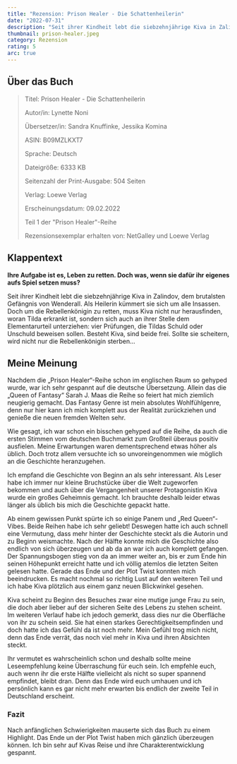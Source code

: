 ```yaml
---
title: "Rezension: Prison Healer - Die Schattenheilerin"
date: "2022-07-31"
description: "Seit ihrer Kindheit lebt die siebzehnjährige Kiva in Zalindov, dem brutalsten Gefängnis von Wenderall als Heilerin. Doch um die Rebellenkönigin zu retten, muss Kiva nicht nur herausfinden, woran sie erkrankt ist, sondern sich auch an ihrer Stelle dem Elementarurteil unterziehen. Besteht Kiva, sind beide frei. Sollte sie scheitern, wird nicht nur die Rebellenkönigin sterben..."
thumbnail: prison-healer.jpeg
category: Rezension
rating: 5
arc: true
---
```


## Über das Buch
> Titel: Prison Healer - Die Schattenheilerin
>
> Autor/in: Lynette Noni
>
> Übersetzer/in: Sandra Knuffinke, Jessika Komina
>
> ASIN: B09MZLKXT7
>
> Sprache: Deutsch
>
> Dateigröße: 6333 KB
>
> Seitenzahl der Print-Ausgabe: 504 Seiten
>
> Verlag: Loewe Verlag
>
> Erscheinungsdatum: 09.02.2022
>
> Teil 1 der "Prison Healer"-Reihe
>
> Rezensionsexemplar erhalten von: NetGalley und Loewe Verlag

## Klappentext
**Ihre Aufgabe ist es, Leben zu retten. Doch was, wenn sie dafür ihr eigenes aufs Spiel setzen muss?**

Seit ihrer Kindheit lebt die siebzehnjährige Kiva in Zalindov, dem brutalsten Gefängnis von Wenderall. Als Heilerin kümmert sie sich um alle Insassen. Doch um die Rebellenkönigin zu retten, muss Kiva nicht nur herausfinden, woran Tilda erkrankt ist, sondern sich auch an ihrer Stelle dem Elementarurteil unterziehen: vier Prüfungen, die Tildas Schuld oder Unschuld beweisen sollen. Besteht Kiva, sind beide frei. Sollte sie scheitern, wird nicht nur die Rebellenkönigin sterben...

## Meine Meinung
Nachdem die „Prison Healer“-Reihe schon im englischen Raum so gehyped wurde, war ich sehr gespannt auf die deutsche Übersetzung. Allein das die „Queen of Fantasy“ Sarah J. Maas die Reihe so feiert hat mich ziemlich neugierig gemacht. Das Fantasy Genre ist mein absolutes Wohlfühlgenre, denn nur hier kann ich mich komplett aus der Realität zurückziehen und genieße die neuen fremden Welten sehr.

Wie gesagt, ich war schon ein bisschen gehyped auf die Reihe, da auch die ersten Stimmen vom deutschen Buchmarkt zum Großteil überaus positiv ausfielen. Meine Erwartungen waren dementsprechend etwas höher als üblich. Doch trotz allem versuchte ich so unvoreingenommen wie möglich an die Geschichte heranzugehen.

Ich empfand die Geschichte von Beginn an als sehr interessant. Als Leser habe ich immer nur kleine Bruchstücke über die Welt zugeworfen bekommen und auch über die Vergangenheit unserer Protagonistin Kiva wurde ein großes Geheimnis gemacht. Ich brauchte deshalb leider etwas länger als üblich bis mich die Geschichte gepackt hatte.

Ab einem gewissen Punkt spürte ich so einige Panem und „Red Queen“-Vibes. Beide Reihen habe ich sehr geliebt! Deswegen hatte ich auch schnell eine Vermutung, dass mehr hinter der Geschichte steckt als die Autorin und zu Beginn weismachte. Nach der Hälfte konnte mich die Geschichte also endlich von sich überzeugen und ab da an war ich auch komplett gefangen. Der Spannungsbogen stieg von da an immer weiter an, bis er zum Ende hin seinen Höhepunkt erreicht hatte und ich völlig atemlos die letzten Seiten gelesen hatte. Gerade das Ende und der Plot Twist konnten mich beeindrucken. Es macht nochmal so richtig Lust auf den weiteren Teil und ich habe Kiva plötzlich aus einem ganz neuen Blickwinkel gesehen.

Kiva scheint zu Beginn des Besuches zwar eine mutige junge Frau zu sein, die doch aber lieber auf der sicheren Seite des Lebens zu stehen scheint. Im weiteren Verlauf habe ich jedoch gemerkt, dass dies nur die Oberfläche von ihr zu schein seid. Sie hat einen starkes Gerechtigkeitsempfinden und doch hatte ich das Gefühl da ist noch mehr. Mein Gefühl trog mich nicht, denn das Ende verrät, das noch viel mehr in Kiva und ihren Absichten steckt.

Ihr vermutet es wahrscheinlich schon und deshalb sollte meine Leseempfehlung keine Überraschung für euch sein. Ich empfehle euch, auch wenn ihr die erste Hälfte vielleicht als nicht so super spannend empfindet, bleibt dran. Denn das Ende wird euch umhauen und ich persönlich kann es gar nicht mehr erwarten bis endlich der zweite Teil in Deutschland erscheint.

### Fazit
Nach anfänglichen Schwierigkeiten mauserte sich das Buch zu einem Highlight. Das Ende un der Plot Twist haben mich gänzlich überzeugen können. Ich bin sehr auf Kivas Reise und ihre Charakterentwicklung gespannt.